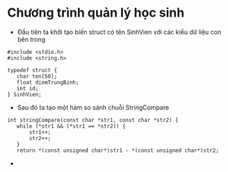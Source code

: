 # Chương trình quản lý học sinh 
- Đầu tiên ta khởi tạo biến struct có tên SinhVien với các kiểu dữ liệu con bên trong
```
#include <stdio.h>
#include <string.h>

typedef struct {
   char ten[50];
   float diemTrungBinh;
   int id;
} SinhVien;
```
- Sau đó ta tạo một hàm so sánh chuỗi StringCompare
```
int stringCompare(const char *str1, const char *str2) {
   while (*str1 && (*str1 == *str2)) {
       str1++;
       str2++;
   }
   return *(const unsigned char*)str1 - *(const unsigned char*)str2;
```
- 
